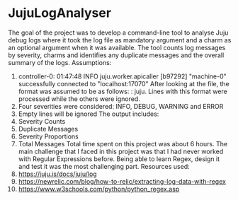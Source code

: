 # JujuLogAnalyser

The goal of the project was to develop a command-line tool to analyse Juju debug logs
where it took the log file as mandatory argument and a charm as an optional argument when
it was available. The tool counts log messages by severity, charms and identifies any
duplicate messages and the overall summary of the logs.
Assumptions:

1. controller-0: 01:47:48 INFO juju.worker.apicaller [b97292] "machine-0" successfully
   connected to "localhost:17070"
   After looking at the file, the format was assumed to be as follows:
   <CharmName>: <Timestamp> <Severity> juju.<component> <Message>
   Lines with this format were processed while the others were ignored.
2. Four severities were considered: INFO, DEBUG, WARNING and ERROR
3. Empty lines will be ignored
   The output includes:
4. Severity Counts
5. Duplicate Messages
6. Severity Proportions
7. Total Messages
   Total time spent on this project was about 6 hours.
   The main challenge that I faced in this project was that I had never worked with Regular
   Expressions before. Being able to learn Regex, design it and test it was the most challenging
   part.
   Resources used:
8. https://juju.is/docs/juju/log
9. https://newrelic.com/blog/how-to-relic/extracting-log-data-with-regex
10. https://www.w3schools.com/python/python_regex.asp
